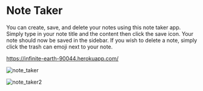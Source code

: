 # Note Taker

You can create, save, and delete your notes using this note taker app. Simply type in your note title and the content then click the save icon. Your note should now be saved in the sidebar. If you wish to delete a note, simply click the trash can emoji next to your note.

https://infinite-earth-90044.herokuapp.com/

![note_taker](https://user-images.githubusercontent.com/116693659/226795693-e8ece09b-2346-4fa3-b7c0-6f87d59fb99a.png)

![note_taker2](https://user-images.githubusercontent.com/116693659/226795722-c74db1c5-51bc-44ae-9ea6-107f5aae3f3d.png)
